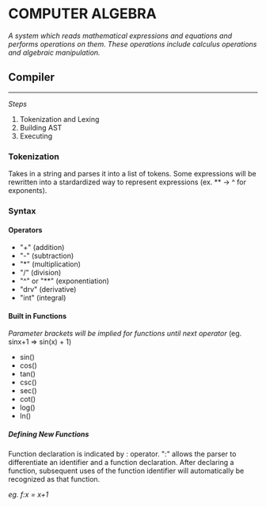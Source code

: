 # COMPUTER ALGEBRA

*A system which reads mathematical expressions and equations and performs operations on them. These operations include calculus operations and algebraic manipulation.*

## Compiler
---
*Steps*
1. Tokenization and Lexing
2. Building AST
3. Executing

### Tokenization
Takes in a string and parses it into a list of tokens. Some expressions will be rewritten into a stardardized way to represent expressions (ex. ** -> ^ for exponents).

### Syntax
#### Operators
- "+" (addition)
- "-" (subtraction)
- "*" (multiplication)
- "/" (division)
- "^" or "**" (exponentiation)
- "drv" (derivative)
- "int" (integral)


#### Built in Functions
*Parameter brackets will be implied for functions until next operator*
(eg. sinx+1 => sin(x) + 1)

- sin()
- cos()
- tan()
- csc()
- sec()
- cot()
- log()
- ln()

##### Defining New Functions
Function declaration is indicated by : operator. ":" allows the parser to differentiate an identifier and a function declaration. After declaring a function, subsequent uses of the function identifier will automatically be recognized as that function.

*eg. f:x = x+1*